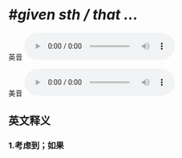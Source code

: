 # ***\#given sth / that ...*** 
英音
<audio src="./media/given sth  that1_AAC.aac" controls="controls"></audio>

美音
<audio src="./media/given sth   given that2_AAC.aac" controls="controls"></audio>



  

英文释义
---
### 1.**考虑到；如果**  


